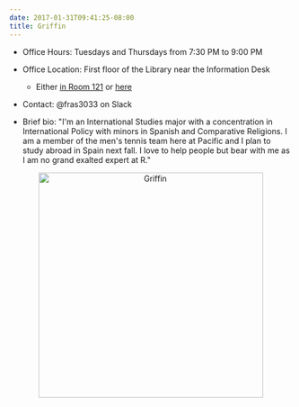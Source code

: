 ```yaml
---
date: 2017-01-31T09:41:25-08:00
title: Griffin
---
```


- Office Hours:  Tuesdays and Thursdays from 7:30 PM to 9:00 PM
- Office Location:  First floor of the Library near the Information Desk
    - Either <a href="http://ismayc.github.io/soc301_s2017/img/lib1.jpg" target="_blank">in Room 121</a> or <a href="http://ismayc.github.io/soc301_s2017/img/lib2.jpg" target="_blank">here</a>
- Contact: @fras3033 on Slack

- Brief bio:  "I'm an International Studies major with a concentration in International Policy with minors in Spanish and Comparative Religions. I am a member of the men's tennis team here at Pacific and I plan to study abroad in Spain next fall. I love to help people but bear with me as I am no grand exalted expert at R."  

<p style="text-align:center;"><img src="http://ismayc.github.io/soc301_s2017/img/griffin.jpg" alt="Griffin" style="width:400px"></p>